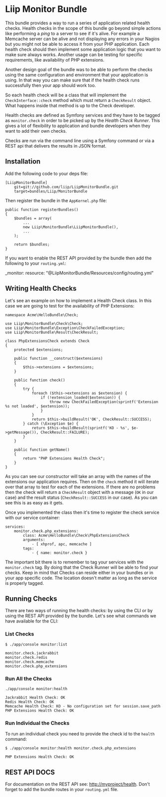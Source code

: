 # Liip Monitor Bundle #

This bundle provides a way to run a series of application related health checks. Health checks in the scope of this bundle go beyond simple actions like performing a _ping_ to a server to see if it's alive. For example a Memcache server can be alive and not displaying any errors in your Nagios but you might not be able to access it from your PHP application. Each health check should then implement some application logic that you want to make sure always works. Another usage can be testing for specific requirements, like availability of PHP extensions.

Another design goal of the bundle was to be able to perform the checks using the same configuration and environment that your application is using. In that way you can make sure that if the health check runs successfully then your app should work too.

So each health check will be a class that will implement the `CheckInterface::check` method which must return a `CheckResult` object. What happens inside that method
is up to the Check developer.

Health checks are defined as Symfony services and they have to be tagged as `monitor.check` in order to be picked up by the _Health Check Runner_. This gives a lot of flexibility to application and bundle developers when they want to add their own checks.

Checks are run via the command line using a Symfony command or via a REST api that delivers the results in JSON format.

## Installation ##

Add the following code to your deps file:

    [LiipMonitorBundle]
        git=git://github.com/liip/LiipMonitorBundle.git
        target=bundles/Liip/MonitorBundle

Then register the bundle in the `AppKernel.php` file:

    public function registerBundles()
    {
        $bundles = array(
            ...
            new Liip\MonitorBundle\LiipMonitorBundle(),
            ...
        );

        return $bundles;
    }

If you want to enable the REST API provided by the bundle then add the following to your `routing.yml`:

_monitor:
    resource: "@LiipMonitorBundle/Resources/config/routing.yml"

## Writing Health Checks ##

Let's see an example on how to implement a Health Check class. In this case we are going to test for the availability of PHP Extensions:

    namespace Acme\HelloBundle\Check;

    use Liip\MonitorBundle\Check\Check;
    use Liip\MonitorBundle\Exception\CheckFailedException;
    use Liip\MonitorBundle\Result\CheckResult;

    class PhpExtensionsCheck extends Check
    {
        protected $extensions;

        public function __construct($extensions)
        {
            $this->extensions = $extensions;
        }

        public function check()
        {
            try {
                foreach ($this->extensions as $extension) {
                    if (!extension_loaded($extension)) {
                        throw new CheckFailedException(sprintf('Extension %s not loaded', $extension));
                    }
                }
                return $this->buildResult('OK', CheckResult::SUCCESS);
            } catch (\Exception $e) {
                return $this->buildResult(sprintf('KO - %s', $e->getMessage()), CheckResult::FAILURE);
            }
        }

        public function getName()
        {
            return "PHP Extensions Health Check";
        }
    }

As you can see our constructor will take an array with the names of the extensions our application requires. Then on the `check` method it will iterate over that array to test for each of the extensions. If there are no problems then the check will return a `CheckResult` object with a message (`OK` in our case) and the result status (`CheckResult::SUCCESS` in our case). As you can see this is as easy as it gets.

Once you implemented the class then it's time to register the check service with our service container:

    services:
        monitor.check.php_extensions:
            class: Acme\HelloBundle\Check\PhpExtensionsCheck
            arguments:
                - [ xhprof, apc, memcache ]
            tags:
                - { name: monitor.check }

The important bit there is to remember to tag your services with the `monitor.check` tag. By doing that the Check Runner will be able to find your checks. Keep in mind that Checks can reside either in your bundles or in your app specific code. The location doesn't matter as long as the service is properly tagged.

## Running Checks ##

There are two ways of running the health checks: by using the CLI or by using the REST API provided by the bundle. Let's see what commands we have available for the CLI:

### List Checks ###

    $ ./app/console monitor:list

    monitor.check.jackrabbit
    monitor.check.redis
    monitor.check.memcache
    monitor.check.php_extensions

### Run All the Checks ###

    ./app/console monitor:health

    Jackrabbit Health Check: OK
    Redis Health Check: OK
    Memcache Health Check: KO - No configuration set for session.save_path
    PHP Extensions Health Check: OK

### Run Individual the Checks ###

To run an individual check you need to provide the check id to the `health` command:

    $ ./app/console monitor:health monitor.check.php_extensions

    PHP Extensions Health Check: OK

## REST API DOCS ##

For documentation on the REST API see: [http://myproject/health](http://myproject/health). Don't forget to add the bundle routes in your `routing.yml` file.